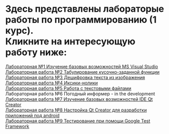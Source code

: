Здесь представлены лабораторые работы по программированию (1 курс).<br>
Кликните на интересующую работу ниже:
=============
[Лабораторная №1 Изучение базовых возможностей MS Visual Studio](https://github.com/dark-angel-jpg/Lab/blob/master/Lab1.md)<br>
[Лабораторная работа №2 Табулирование кусочно-заданной функции](https://github.com/dark-angel-jpg/Lab/blob/master/Lab2.md)<br>
[Лабораторная работа №3 Дешифровка текста из изображения](https://github.com/dark-angel-jpg/Lab/blob/master/Lab3.mdм)<br>
[Лабораторная работа №4 Иксики-нолики](https://github.com/dark-angel-jpg/Lab/blob/master/Lab4.md)<br>
[Лабораторная работа №5 Работа с текстовыми файлами](https://github.com/dark-angel-jpg/Lab/blob/master/Lab5.md)<br>
Лабораторная работа №6 Погодный информер - in the development<br>
[Лабораторная работа №7 Изучение базовых возможностей IDE Qt Creator](https://github.com/dark-angel-jpg/Lab/blob/master/Lab7.md)<br>
[Лабораторная работа №8 Настройка Qt Creator для разработки приложений под android](https://github.com/dark-angel-jpg/Lab/blob/master/Lab8.md) <br>
[Лабораторная работа №9 Тестирование при помощи Google Test Framework](https://github.com/dark-angel-jpg/Lab/blob/master/Lab9.md)

